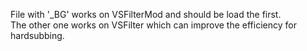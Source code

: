 File with '_BG' works on VSFilterMod and should be load the first.  
The other one works on VSFilter which can improve the efficiency for hardsubbing.
